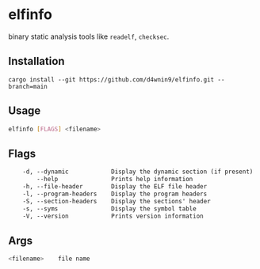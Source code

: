 # elfinfo
binary static analysis tools like `readelf`, `checksec`.

## Installation
```install
cargo install --git https://github.com/d4wnin9/elfinfo.git --branch=main
```

## Usage
```sh
elfinfo [FLAGS] <filename>
```

## Flags
```txt
    -d, --dynamic            Display the dynamic section (if present)
        --help               Prints help information
    -h, --file-header        Display the ELF file header
    -l, --program-headers    Display the program headers
    -S, --section-headers    Display the sections' header
    -s, --syms               Display the symbol table
    -V, --version            Prints version information
```

## Args
```sh
<filename>    file name
```